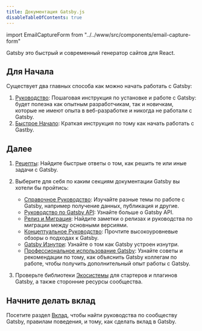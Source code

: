 ```yaml
---
title: Документация Gatsby.js
disableTableOfContents: true
---
```


import EmailCaptureForm from "../../www/src/components/email-capture-form"

Gatsby это быстрый и современный генератор сайтов для React.

## Для Начала

Существует два главных способа как можно начать работать с Gatsby:

1. [Руководство](/tutorial/): Пошаговая инструкция по установке и работе с Gatsby: будет полезна как опытным разработчикам, так и новичкам, которые не имеют опыта в веб-разработке и никогда не работали с Gatsby.
2. [Быстрое Начало](/docs/quick-start): Краткая инструкция по тому как начать работать с Gastby.

## Далее

1. [Рецепты](/docs/recipes/): Найдите быстрые ответы о том, как решить те или иные задачи с Gatsby.
2. Выберите для себя по каким секциям документации Gatsby вы хотели бы пройтись:

   - [Справочное Руководство](/docs/guides/): Изучайте разные темы по работе с Gatsby, например  получение данных, публикация и другие.
   - [Руководство по Gatsby API](/docs/api-reference/): Узнайте больше о Gatsby API.
   - [Релиз и Миграция](/docs/releases-and-migration/): Найдите заметки о релизах и руководства по миграции между основными версиями.
   - [Концептуальное Руководство](/docs/conceptual-guide/): Прочтите высокоуровневые обзоры о подходах к Gatsby.
   - [Gatsby Изнутри](/docs/gatsby-internals/): Узнайте о том как Gatsby устроен изнутри.
   - [Профессиональное использование Gatsby](/docs/using-gatsby-professionally/): Узнайте советы и рекомендации по тому, как объяснить Gatsby коллегам по работе, чтобы получить дополнительный опыт работы с Gatsby.

3. Проверьте библиотеки [Экосистемы](/ecosystem/) для стартеров и плагинов Gatsby, а также сторонние ресурсы сообщества.

## Начните делать вклад

Посетите раздел [Вклад](/contributing/), чтобы найти руководства по сообществу Gatsby, правилам поведения, и тому, как сделать вклад в Gatsby.

<EmailCaptureForm signupMessage="Хотите быть в курсе последних советов и рекомендаций? Подпишитесь на нашу рассылку!" />
